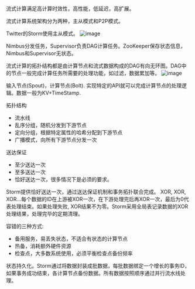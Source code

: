 <!--
title: 大数据日知录 - 流式计算
date: 2017-02-27 20:41:28
tags:
- Big Data
- Stream Processing
- Storm
-->
流式计算满足高计算时效性，高性能，低延迟，高扩展。

流式计算系统架构分为两种，主从模式和P2P模式。

Twitter的Storm使用主从模式。
![image](http://openbus.readthedocs.io/en/latest/_images/DiagramStorm.png)

<!-- more -->

Nimbus分发任务，Supervisor负责DAG计算任务。ZooKeeper保存状态信息，Nimbus和Supervisor无状态。

流式计算的拓扑结构都是由计算节点和流式数据构成的DAG有向无环图。DAG中的节点一般完成计算任务所需要的处理功能，如过滤，数据累加等。
![image](http://www.ibm.com/developerworks/library/os-twitterstorm/figure1.gif)

输入节点(Spout)，计算节点(Bolt). 实现特定的API就可以完成计算节点的处理逻辑。数据一般为KV+TimeStamp.

拓扑结构
- 流水线
- 乱序分组，随机分发到下游节点
- 定向分组，根据特定属性的哈希分配到下游节点
- 广播模式，向所有下游节点分发一次

送达保证
- 至少送达一次
- 至多送达一次
- 恰好送达一次，很多情况下是必须的要求。

Storm提供恰好送达一次，通过送达保证机制和事务拓扑联合完成。 XOR, XOR, XOR...每个数据的ID在上游被XOR一次，在下游处理完后再XOR一次，最后为0代表处理结束。如果处理失败, XOR结果不为零。Storm采用全局表记录数据的XOR处理结果，处理完毕的定期清理。 

容错的三种方式: 
- 备用服务，易丢失状态，不适合有状态的计算节点
- 热备，消耗额外硬件资源
- 检查点，大多数系统使用，必须平衡检查点备份频率

状态持久化。Storm通过将数据封装成批数据，每批数据绑定一个增长的事务ID，如果事务成功结束，各计算节点备份数据。所有数据按照顺序通过并行流水线处理。




